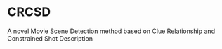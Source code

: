 # CRCSD
A novel Movie Scene Detection method based on Clue Relationship and Constrained Shot Description


